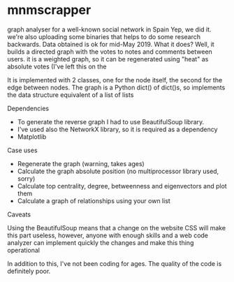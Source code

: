 # mnmscrapper
graph analyser for a well-known social network in Spain
Yep, we did it. we're also uploading some binaries that helps to do some research backwards. Data obtained is ok for mid-May 2019.
What it does?
Well, it builds a directed graph with the votes to notes and comments between users. it is a weighted graph, so it can be regenerated using "heat" as absolute votes (I've left this on the 

It is implemented with 2 classes, one for the node itself, the second for the edge between nodes. The graph is a Python dict() of dict()s, so implements the data structure equivalent of a list of lists



Dependencies
- To generate the reverse graph I had to use BeautifulSoup library. 
- I've used also the NetworkX library, so it is required as a dependency
- Matplotlib

Case uses
- Regenerate the graph (warning, takes ages)
- Calculate the graph absolute position (no multiprocessor library used, sorry)
- Calculate top centrality, degree, betweenness and eigenvectors and plot them
- Calculate a graph of relationships using your own list

Caveats

Using the BeautifulSoup means that a change on the website CSS will make this part useless, however, anyone with enough skills and a web code analyzer can implement quickly the changes and make this thing operational

In addition to this, I've not been coding for ages. The quality of the code is definitely poor.

